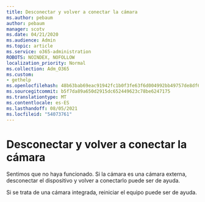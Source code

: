 ```yaml
---
title: Desconectar y volver a conectar la cámara
ms.author: pebaum
author: pebaum
manager: scotv
ms.date: 04/21/2020
ms.audience: Admin
ms.topic: article
ms.service: o365-administration
ROBOTS: NOINDEX, NOFOLLOW
localization_priority: Normal
ms.collection: Adm_O365
ms.custom:
- gethelp
ms.openlocfilehash: 48b63bab69eac91942fc1b0f3fe63f6d004992bb49757de8df6e3bdcf9d447d2
ms.sourcegitcommit: b5f7da89a650d2915dc652449623c78be6247175
ms.translationtype: MT
ms.contentlocale: es-ES
ms.lasthandoff: 08/05/2021
ms.locfileid: "54073761"
---
```

# <a name="unplug-and-reconnect-camera"></a>Desconectar y volver a conectar la cámara

Sentimos que no haya funcionado. Si la cámara es una cámara externa, desconectar el dispositivo y volver a conectarlo puede ser de ayuda.

Si se trata de una cámara integrada, reiniciar el equipo puede ser de ayuda.
